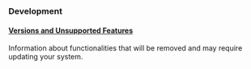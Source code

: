 ### Development

#### [Versions and Unsupported Features](deprecations.md)
Information about functionalities that will be removed and may require updating your system.
